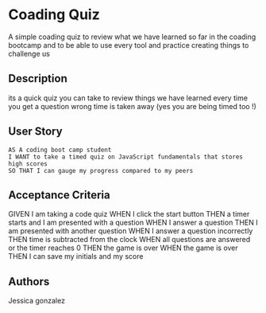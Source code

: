 # Coading Quiz 

A simple coading quiz to review what we have learned so far in the coading bootcamp
and to be able to use every tool and practice creating things to challenge us 

## Description

its a quick quiz you can take  to review things we have learned every time you get a question wrong time is taken away (yes you are being timed too !)


## User Story

```
AS A coding boot camp student
I WANT to take a timed quiz on JavaScript fundamentals that stores high scores
SO THAT I can gauge my progress compared to my peers
```

## Acceptance Criteria

GIVEN I am taking a code quiz
WHEN I click the start button
THEN a timer starts and I am presented with a question
WHEN I answer a question
THEN I am presented with another question
WHEN I answer a question incorrectly
THEN time is subtracted from the clock
WHEN all questions are answered or the timer reaches 0
THEN the game is over
WHEN the game is over
THEN I can save my initials and my score

## Authors

Jessica gonzalez 
